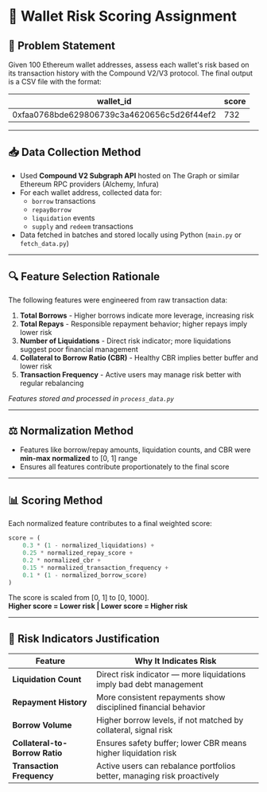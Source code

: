 # 🧠 Wallet Risk Scoring Assignment

## 🎯 Problem Statement
Given 100 Ethereum wallet addresses, assess each wallet's risk based on its transaction history with the Compound V2/V3 protocol. The final output is a CSV file with the format:

| wallet_id | score |
|-----------|--------|
| 0xfaa0768bde629806739c3a4620656c5d26f44ef2 | 732 |

---

## 📥 Data Collection Method
- Used **Compound V2 Subgraph API** hosted on The Graph or similar Ethereum RPC providers (Alchemy, Infura)
- For each wallet address, collected data for:
  - `borrow` transactions
  - `repayBorrow` 
  - `liquidation` events
  - `supply` and `redeem` transactions
- Data fetched in batches and stored locally using Python (`main.py` or `fetch_data.py`)

---

## 🔍 Feature Selection Rationale
The following features were engineered from raw transaction data:

1. **Total Borrows** - Higher borrows indicate more leverage, increasing risk
2. **Total Repays** - Responsible repayment behavior; higher repays imply lower risk
3. **Number of Liquidations** - Direct risk indicator; more liquidations suggest poor financial management
4. **Collateral to Borrow Ratio (CBR)** - Healthy CBR implies better buffer and lower risk
5. **Transaction Frequency** - Active users may manage risk better with regular rebalancing

*Features stored and processed in `process_data.py`*

---

## ⚖️ Normalization Method
- Features like borrow/repay amounts, liquidation counts, and CBR were **min-max normalized** to [0, 1] range
- Ensures all features contribute proportionately to the final score

---

## 📊 Scoring Method
Each normalized feature contributes to a final weighted score:

```python
score = (
    0.3 * (1 - normalized_liquidations) +
    0.25 * normalized_repay_score +
    0.2 * normalized_cbr +
    0.15 * normalized_transaction_frequency +
    0.1 * (1 - normalized_borrow_score)
)
```

The score is scaled from [0, 1] to [0, 1000].  
**Higher score = Lower risk | Lower score = Higher risk**

---

## 📌 Risk Indicators Justification

| Feature | Why It Indicates Risk |
|---------|----------------------|
| **Liquidation Count** | Direct risk indicator — more liquidations imply bad debt management |
| **Repayment History** | More consistent repayments show disciplined financial behavior |
| **Borrow Volume** | Higher borrow levels, if not matched by collateral, signal risk |
| **Collateral-to-Borrow Ratio** | Ensures safety buffer; lower CBR means higher liquidation risk |
| **Transaction Frequency** | Active users can rebalance portfolios better, managing risk proactively |
